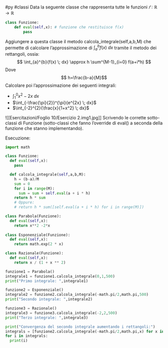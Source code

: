 #py #classi 
Data la seguente classe che rappresenta tutte le funzioni $𝑓 ∶ ℝ → ℝ$

```python
class Funzione:
	def eval(self,x): # funzione che restituisce f(x)
		pass
```

Aggiungere a questa classe il metodo calcola_integrale(self,a,b,M) che permette di calcolare l’approssimazione di $\int_{a}^{b}{f(x) \; dx}$ tramite il metodo dei rettangoli, ossia:
$$
	\int_{a}^{b}{f(x) \; dx} \approx h \sum^{M-1}_{i=0} f(a+i*h)
$$
Dove $$ h=\frac{b-a}{M}$$Calcolare poi l’approssimazione dei seguenti integrali:
- $\int_{1}^{0}{x^2-2x \; dx}$
- $\int_{-\frac{\pi}{2}}^{\pi}{e^{2x} \; dx}$
- $\int_{-2}^{2}{\frac{x}{1+x^2} \; dx}$

![[Esercitazioni/Foglio 10/Esercizio 2.img1.jpg]]
Scrivendo le corrette sotto-classi di Funzione (sotto-classi che fanno l’override di eval() a seconda della funzione che stanno implementando).

Esecuzione:
```python
import math

class Funzione:
  def eval(self,x):
    pass

  def calcola_integrale(self,a,b,M):
    h = (b-a)/M
    sum = 0
    for i in range(M):
      sum = sum + self.eval(a + i * h)
    return h * sum
    # Oppure:
    # return h * sum([self.eval(a + i * h) for i in range(M)])

class Parabola(Funzione):
  def eval(self,x):
    return x**2 -2*x
    
class Esponenziale(Funzione):
  def eval(self,x):
    return math.exp(2 * x)

class Razionale(Funzione):
  def eval(self,x):
    return x / (1 + x ** 2)

funzione1 = Parabola()
integrale1 = funzione1.calcola_integrale(0,1,500)
print("Primo integrale: ",integrale1)

funzione2 = Esponenziale()
integrale2 = funzione2.calcola_integrale(-math.pi/2,math.pi,500)
print("Secondo integrale: ",integrale2)

funzione3 = Razionale()
integrale3 = funzione3.calcola_integrale(-2,2,500)
print("Terzo integrale: ",integrale3)

print("Convergenza del secondo integrale aumentando i rettangoli:")
integrals = [funzione2.calcola_integrale(-math.pi/2,math.pi,x) for x in range(10,10000,100)]
for i in integrals:
  print(i)
```
